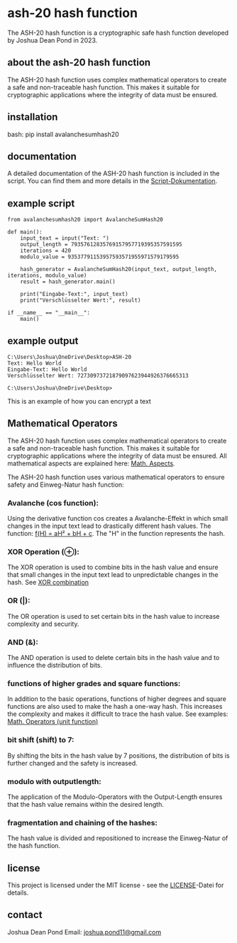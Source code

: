 # ash-20 hash function
The ASH-20 hash function is a cryptographic safe hash function developed by Joshua Dean Pond in 2023.
## about the ash-20 hash function
The ASH-20 hash function uses complex mathematical operators to create a safe and non-traceable hash function. This makes it suitable for cryptographic applications where the integrity of data must be ensured.
## installation
bash: pip install avalanchesumhash20
## documentation
A detailed documentation of the ASH-20 hash function is included in the script. You can find them and more details in the [Script-Dokumentation](avalanchesumhash20/docs/script_documentation.pdf).
## example script
    from avalanchesumhash20 import AvalancheSumHash20
    
    def main():
        input_text = input("Text: ")
        output_length = 79357612835769157957719395357591595
        iterations = 420
        modulo_value = 93537791153957593571955971579179595
    
        hash_generator = AvalancheSumHash20(input_text, output_length, iterations, modulo_value)
        result = hash_generator.main()
    
        print("Eingabe-Text:", input_text)
        print("Verschlüsselter Wert:", result)
    
    if __name__ == "__main__":
        main()

## example output
    C:\Users\Joshua\OneDrive\Desktop>ASH-20
    Text: Hello World
    Eingabe-Text: Hello World
    Verschlüsselter Wert: 72730973721879097623944926376665313
    
    C:\Users\Joshua\OneDrive\Desktop>

This is an example of how you can encrypt a text
## Mathematical Operators
The ASH-20 hash function uses complex mathematical operators to create a safe and non-traceable hash function. This makes it suitable for cryptographic applications where the integrity of data must be ensured. All mathematical aspects are explained here: [Math. Aspects](avalanchesumhash20/docs/Mathematische_Aspekte.pdf).

The ASH-20 hash function uses various mathematical operators to ensure safety and Einweg-Natur hash function:
### Avalanche (cos function):
Using the derivative function cos creates a Avalanche-Effekt in which small changes in the input text lead to drastically different hash values. The function: [f(H) = aH² + bH + c](avalanchesumhash20/docs/Einwegfunktion.pdf).
The "H" in the function represents the hash.

### XOR Operation (⊕):
The XOR operation is used to combine bits in the hash value and ensure that small changes in the input text lead to unpredictable changes in the hash. See [XOR combination](avalanchesumhash20/docs/xor.pdf)
### OR (|):
The OR operation is used to set certain bits in the hash value to increase complexity and security.
### AND (&):
The AND operation is used to delete certain bits in the hash value and to influence the distribution of bits.
### functions of higher grades and square functions:
In addition to the basic operations, functions of higher degrees and square functions are also used to make the hash a one-way hash. This increases the complexity and makes it difficult to trace the hash value. See examples: [Math. Operators (unit function)](avalanchesumhash20/docs/Einwegfunktion.pdf)
### bit shift (shift) to 7:
By shifting the bits in the hash value by 7 positions, the distribution of bits is further changed and the safety is increased.
### modulo with outputlength:
The application of the Modulo-Operators with the Output-Length ensures that the hash value remains within the desired length.
### fragmentation and chaining of the hashes:
The hash value is divided and repositioned to increase the Einweg-Natur of the hash function.
## license
This project is licensed under the MIT license - see the [LICENSE](LICENSE)-Datei for details.
## contact
Joshua Dean Pond Email: [joshua.pond11@gmail.com](mailto:joshua.pond11@gmail.com)
